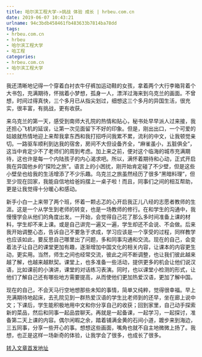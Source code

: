 ```yaml
---
title: 哈尔滨工程大学->挑战 体验 成长 | hrbeu.com.cn
date: 2019-06-07 10:43:21
urlname: 94c3bdb458461fb483633b7814ba78dd
tags: 
- hrbeu.com.cn
- hrbeu
- 哈尔滨工程大学
- 哈工程
categories:
- hrbeu.com.cn
- 哈尔滨工程大学
---
```



我还清晰地记得一个穿着白衬衣牛仔裤加运动鞋的女孩，拿着两个大行李箱背着个大书包，充满期待，怀揣着小梦想，孤身一人，漂洋过海来到乌克兰的画面。不曾想，时间过得真快，三个多月已从指尖划过，细想这三个多月的异国生活，很充实，很丰富，有挑战，更有收获。

来乌克兰的第一天，感受到南师大孔院的热情和贴心，秘书处早早派人过来接，我还担心飞机的延误，让第一次见面留下不好的印象。但是，刚出出口，一个可爱的姑娘就热情地迎上来帮我拿东西和我打招呼问我累不累，流利的中文，让我顿觉亲切。一路驱车顺利到达我的宿舍，房间不大但设备齐全，“麻雀虽小，五脏俱全”，这当中肯定少不了老师们的周到考虑。加上来之前，便对这个临海的城市充满期待，这也许是每一个内陆孩子的内心渴求吧。所以，满怀着期待和心动，正式开启我在异国他乡的“探险之旅”。语言上的小困扰，刚开始肯定碰了不少壁，但是这些小壁垒也给我的生活增添了不少乐趣。乌克兰之旅虽然经历了很多“黑暗料理”，但至少现在回家，我能自信地给爸妈摆上一桌子啦！而且，同事们之间的相互帮助，更是让我觉得十分暖心和感动。

新手小白一上来带了两个班，怀着一颗忐忑的心开启我正儿八经的志愿者教师的生涯。这是一个从学生到老师的转变，也是一场教师的修行。在和学生的沟通中，我慢慢学会从他们的角度出发。一开始，会觉得自己花了那么多时间准备上课的材料，学生却不来上课。或是自己讲完一遍又一遍，学生却还不会说、不会做。后来我开始调整心态，告诉自己不要急于求成，学习应该是一个享受的过程，同样教学也应该如此，要反思自己哪里出了问题，多和同事沟通和交流。现在的自己，会变着法子让自己的课堂更加有趣，逐渐增加中国文化的相关内容，让课本的内容更生动，更实用。当然，师生之间也经常交流，彼此之间不断调整，也让我们彼此越来越了解，也越来越默契。课堂上，也多准备一些活动，提供更多的机会让他们说汉语，比如课前的小演讲，课堂的对话练习表演。同时，也以课堂小检测的形式，让他们了解自己还有哪些地方需要提高，从而使他们更加热爱汉语，更加了解中国。

现在的自己，不会天马行空地想那些未知的事情，简单又纯粹，觉得很幸福。早上充满期待地起床，去孔院见到一群热爱汉语的学生比老师到的还早，坐在廊上说中文；下课后，学生能积极地用中文和你分享自己的收获；回到家里，自己动手探索新的菜品，然后和同事一起品尝聊天。再就是一起备课，一起学习，一起探讨，准备第二天上课的内容。偶尔闲暇之余，踏着铺满金黄的石间小道，踱步来到海边，三五同事，分享一些开心的事。想想这些画面，嘴角也就不自主地微微上扬了。我想，也正是这样一场新奇的体验，让我学会了很多，也成长了很多。





[转入文章首发地址](http://gongxue.cn/news/2019/201906/news_195694.html)